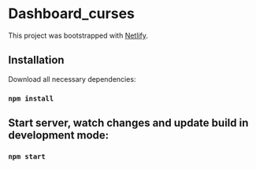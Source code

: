 # Dashboard_curses

This project was bootstrapped with [Netlify](https://dashboard-curses.netlify.app).

## Installation

Download all necessary dependencies:

### `npm install`

## Start server, watch changes and update build in development mode:

### `npm start`
